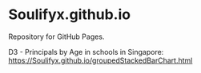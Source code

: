 # Soulifyx.github.io

Repository for GitHub Pages.

D3 - Principals by Age in schools in Singapore: https://Soulifyx.github.io/groupedStackedBarChart.html

